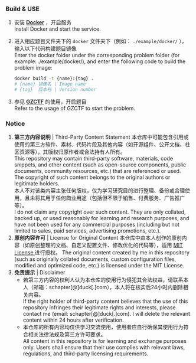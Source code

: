 ### Build & USE

1. 安装 **[Docker](https://www.docker.com/)** ，开启服务  
	Install Docker and start the service.

2. 进入相应题目文件夹下的 `docker` 文件夹下（例如： `./example/docker/` ），输入以下代码构建题目镜像  
	Enter the docker folder under the corresponding problem folder (for example: ./example/docker/), and enter the following code to build the problem image:

   ```bash
   docker build -t {name}:{tag} .
   # {name} 镜像名 | Image name
   # {tag}	版本号 | Version number
   ```

3. 参见 **[GZCTF](https://github.com/GZTimeWalker/GZCTF)** 的使用，开启题目  
	Refer to the usage of GZCTF to start the problem.

### Notice


1. **第三方内容说明** | Third-Party Content Statement
   本仓库中可能包含引用或使用的第三方软件、素材、代码片段及其他内容（如开源组件、公开文档、社区资源等），其版权归原作者或合法持有人所有。  
   	This repository may contain third-party software, materials, code snippets, and other content (such as open-source components, public documents, community resources, etc.) that are referenced or used. The copyright of such content belongs to the original authors or legitimate holders.   
   本人不对该类内容主张任何版权，仅为学习研究目的进行整理、备份或合理使用，且未将其用于任何商业用途（包括但不限于销售、付费服务、广告推广等）。  
   	I do not claim any copyright over such content. They are only collated, backed up, or used reasonably for learning and research purposes, and have not been used for any commercial purposes (including but not limited to sales, paid services, advertising promotions, etc.). 
2. **原创内容许可** | License for Original Content
   本仓库中由本人创作的原创内容（如原创整理的文档、自定义配置文件、修改优化的代码等），适用 [ MIT License ](./LICENSE) 进行授权。
   	The original content created by me in this repository (such as originally collated documents, custom configuration files, modified and optimized code, etc.) is licensed under the MIT License.
3. **免责提示** | Disclaimer
   - 若第三方内容的权利人认为本仓库的使用行为侵犯其合法权益，请联系本人（邮箱：schapter[@]duck[.]com），本人将在核实后24小时内删除相关内容。  
	If the right holder of third-party content believes that the use of this repository infringes their legitimate rights and interests, please contact me (email: schapter[@]duck[.]com). I will delete the relevant content within 24 hours after verification.
   - 本仓库的所有内容均仅供学习交流使用，使用者应自行确保其使用行为符合相关法律法规及第三方许可要求。  
	All content in this repository is for learning and exchange purposes only. Users shall ensure that their use complies with relevant laws, regulations, and third-party licensing requirements.
